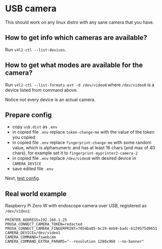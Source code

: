 # USB camera

This should work on any linux distro with any sane camera that you have.

## How to get info which cameras are available?

Run `v4l2-ctl --list-devices`.

## How to get what modes are available for the camera?

Run `v4l2-ctl --list-formats-ext -d /dev/video0` where `/dev/video0` is a device
listed from command above.

Notice not every device is an actual camera.

## Prepare config

- copy `usb.dist` as `.env`
- in copied file `.env` replace `token-change-me` with the value of the token
  you copied
- in copied file `.env` replace `fingerprint-change-me` with some random value,
  which is alphanumeric and has at least 16 chars (and max of 40 chars),
  for example set it to `fingerprint-myprinter2-camera-2`
- in copied file `.env` replace  `/dev/video0` with desired device in `CAMERA_DEVICE`
- save edited file `.env`

Next, [test config](./test.config.md).

## Real world example

Raspberry Pi Zero W with endoscope camera over USB, registered as `/dev/video1`:

<!-- markdownlint-disable line_length -->
```shell
PRINTER_ADDRESS=192.168.1.25
PRUSA_CONNECT_CAMERA_TOKEN=redacted
PRUSA_CONNECT_CAMERA_FINGERPRINT=7054ba85-bc19-4eb9-badc-6129575d9651
CAMERA_DEVICE=/dev/video1
CAMERA_COMMAND=fswebcam
CAMERA_COMMAND_EXTRA_PARAMS="--resolution 1280x960 --no-banner"
```
<!-- markdownlint-enable line_length -->
